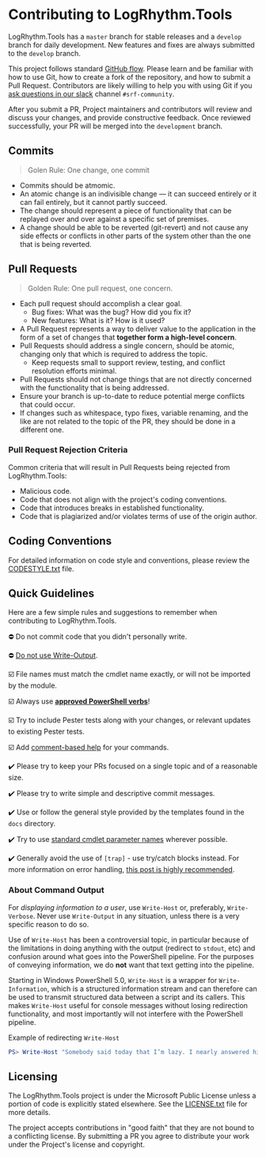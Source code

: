 # Contributing to LogRhythm.Tools

LogRhythm.Tools has a `master` branch for stable releases and a `develop` branch for daily development. New features and fixes are always submitted to the `develop` branch.

This project follows standard [GitHub flow](https://guides.github.com/introduction/flow/index.html). Please learn and be familiar with how to use Git, how to create a fork of the repository, and how to submit a Pull Request. Contributors are likely willing to help you with using Git if you [ask questions in our slack](https://logrhythmcommunity.slack.com) channel `#srf-community`.

After you submit a PR, Project maintainers and contributors will review and discuss your changes, and provide constructive feedback. Once reviewed successfully, your PR will be merged into the `development` branch.

## Commits

> Golen Rule: One change, one commit

- Commits should be atmomic.
- An atomic change is an indivisible change — it can succeed entirely or it can fail entirely, but it cannot partly succeed.  
- The change should represent a piece of functionality that can be replayed over and over against a specific set of premises.
- A change should be able to be reverted (git-revert) and not cause any side effects or conflicts in other parts of the system other than the one that is being reverted.

## Pull Requests

> Golden Rule: One pull request, one concern.  

- Each pull request should accomplish a clear goal.
  - Bug fixes: What was the bug?  How did you fix it?
  - New features: What is it?  How is it used?
- A Pull Request represents a way to deliver value to the application in the form of a set of changes that **together form a high-level concern**.
- Pull Requests should address a single concern, should be atomic, changing only that which is required to address the topic.
  - Keep requests small to support review, testing, and conflict resolution efforts minimal.
- Pull Requests should not change things that are not directly concerned with the functionality that is being addressed.
- Ensure your branch is up-to-date to reduce potential merge conflicts that could occur.
- If changes such as whitespace, typo fixes, variable renaming, and the like are not related to the topic of the PR, they should be done in a different one.

### Pull Request Rejection Criteria

Common criteria that will result in Pull Requests being rejected from LogRhythm.Tools:

- Malicious code.
- Code that does not align with the project's coding conventions.
- Code that introduces breaks in established functionality.
- Code that is plagiarized and/or violates terms of use of the origin author.


## Coding Conventions

For detailed information on code style and conventions, please review the [CODESTYLE.txt](https://github.com/LogRhythm-Tools/LogRhythm.Tools/issues) file.

## Quick Guidelines

Here are a few simple rules and suggestions to remember when contributing to LogRhythm.Tools.

:no_entry: Do not commit code that you didn't personally write.

:no_entry: [Do not use Write-Output](https://github.com/PoshCode/PowerShellPracticeAndStyle/issues/#issuecomment-236727676).

:ballot_box_with_check: File names must match the cmdlet name exactly, or will not be imported by the module.

:ballot_box_with_check: Always use [**approved PowerShell verbs**](https://docs.microsoft.com/en-us/powershell/developer/cmdlet/proved-verbs-for-windows-powershell-commands)!

:ballot_box_with_check: Try to include Pester tests along with your changes, or relevant updates to existing Pester tests.

:ballot_box_with_check: Add [comment-based help](https://docs.microsoft.com/en-us/powershell/module/microsoft.powershell.core/about/about_comment_based_help?view=powershell-5.1) for your commands.

:heavy_check_mark: Please try to keep your PRs focused on a single topic and of a reasonable size.

:heavy_check_mark: Please try to write simple and descriptive commit messages.

:heavy_check_mark: Use or follow the general style provided by the templates found in the `docs` directory.

:heavy_check_mark: Try to use [standard cmdlet parameter names](https://docs.microsoft.com/en-us/powershell/scripting/developer/cmdlet/andard-cmdlet-parameter-names-and-types?view=powershell-5.1) wherever possible.

:heavy_check_mark: Generally avoid the use of `[trap]` - use try/catch blocks instead. For more information on error handling, [this post is highly recommended](https://powershellexplained.com/2017-04-10-Powershell-exceptions-everything-you-ever-wanted-to-know).

### About Command Output

For *displaying information to a user*, use `Write-Host` or, preferably, `Write-Verbose`. Never use `Write-Output` in any situation, unless there is a very specific reason to do so.

Use of `Write-Host` has been a controversial topic, in particular because of the limitations in doing anything with the output (redirect to `stdout`, etc) and confusion around what goes into the PowerShell pipeline. For the purposes of conveying information, we do **not** want that text getting into the pipeline.

Starting in Windows PowerShell 5.0, `Write-Host` is a wrapper for `Write-Information`, which is a structured information stream and can therefore can be used to transmit structured data between a script and its callers. This makes `Write-Host` useful for console messages without losing redirection functionality, and most importantly will not interfere with the PowerShell pipeline.

Example of redirecting `Write-Host`

```powershell
PS> Write-Host "Somebody said today that I’m lazy. I nearly answered him." 6> c:\tmp\out.txt
```

## Licensing

The LogRhythm.Tools project is under the Microsoft Public License unless a portion of code is explicitly stated elsewhere. See the [LICENSE.txt](LICENSE.txt) file for more details.

The project accepts contributions in "good faith" that they are not bound to a conflicting license. By submitting a PR you agree to distribute your work under the Project's license and copyright.
